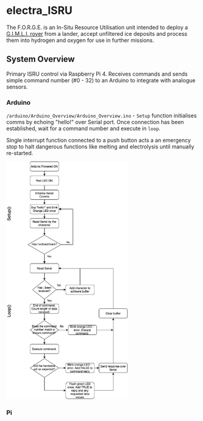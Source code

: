 # electra_ISRU
The F.O.R.G.E. is an In-Situ Resource Utilisation unit intended to deploy a [G.I.M.L.I. rover](https://github.com/GeorgieChallis/electra_Rover) from a lander, accept unfiltered ice deposits and process them into hydrogen and oxygen for use in further missions. 

## System Overview
Primary ISRU control via Raspberry Pi 4. Receives commands and sends simple command number (#0 - 32) to an Arduino to integrate with analogue sensors.

### Arduino
`/arduino/Arduino_Overview/Arduino_Overview.ino` - `Setup` function initialises comms by echoing "hello!" over Serial port. Once connection has been established, wait for a command number and execute in `loop`. 

Single interrupt function connected to a push button acts a an emergency stop to halt dangerous functions like melting and electrolysis until manually re-started.

<img src="https://github.com/GeorgieChallis/electra_ISRU/blob/dev-gc/arduino/Flow.jpg" width="320">

### Pi



